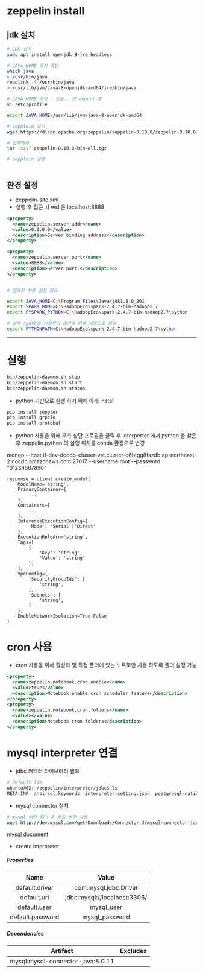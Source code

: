 #  zeppelin install

##  jdk 설치 

```bash
# JDK 설치 
sudo apt install openjdk-8-jre-headless

# JAVA_HOME 위치 확인
which java 
> /usr/bin/java
readlink -f /usr/bin/java
> /usr/lib/jvm/java-8-openjdk-amd64/jre/bin/java

# JAVA_HOME 추가 - 안됨.. 걍 export 함
vi /etc/profile

export JAVA_HOME=/usr/lib/jvm/java-8-openjdk-amd64
```



```bash
# zepplein 설치
wget https://dlcdn.apache.org/zeppelin/zeppelin-0.10.0/zeppelin-0.10.0-bin-all.tgz

# 압축해제
tar -xzvf zeppelin-0.10.0-bin-all.tgz 

# zepplein 실행



```

## 환경 설정

- zeppelin-site.xml 
- 실행 후 접근 시 wsl 은 localhost:8888

```xml
<property>
  <name>zeppelin.server.addr</name>
  <value>0.0.0.0</value>
  <description>Server binding address</description>
</property>

<property>
  <name>zeppelin.server.port</name>
  <value>8888</value>
  <description>Server port.</description>
</property>
```



```bash

# 필요한 부분 설정 필요 

export JAVA_HOME=C:\Program Files\Java\jdk1.8.0_201
export SPARK_HOME=C:\HadoopEco\spark-2.4.7-bin-hadoop2.7
export PYSPARK_PYTHON=C:\HadoopEco\spark-2.4.7-bin-hadoop2.7\python

# 실제 spark을 사용하지 않기에 아래 내용으로 설정 
export PYTHONPATH=C:\HadoopEco\spark-2.4.7-bin-hadoop2.7\python
```



_ _ _

# 실행 

```bash
bin/zeppelin-daemon.sh stop
bin/zeppelin-daemon.sh start
bin/zeppelin-daemon.sh status
```



- python 기반으로 실행 하기 위해 아래 install 

```bash
pip install jupyter
pip install grpcio
pip install protobuf
```

- python 사용을 위해 우측 상단 프로필을 클릭 후 interperter 에서 python 을 찾은 후 zeppelin.python 의 실행 위치를 conda 환경으로 변경





mongo --host tf-dev-docdb-cluster-vst.cluster-c6btgg8fszdb.ap-northeast-2.docdb.amazonaws.com:27017 --username root --password "01234567890"



```
response = client.create_model(
    ModelName='string',
    PrimaryContainer={
  		...
    },
    Containers=[
        ...
    ],
    InferenceExecutionConfig={
        'Mode': 'Serial'|'Direct'
    },
    ExecutionRoleArn='string',
    Tags=[
        {
            'Key': 'string',
            'Value': 'string'
        },
    ],
    VpcConfig={
        'SecurityGroupIds': [
            'string',
        ],
        'Subnets': [
            'string',
        ]
    },
    EnableNetworkIsolation=True|False
)
```





# cron 사용

- cron 사용을 위해 활성화 및 특정 폴더에 있는 노트북만 사용 하도록 폴더 설정 가능 

```xml
<property>
  <name>zeppelin.notebook.cron.enable</name>
  <value>true</value>
  <description>Notebook enable cron scheduler feature</description>
</property>
<property>
  <name>zeppelin.notebook.cron.folders</name>
  <value></value>
  <description>Notebook cron folders</description>
</property>
```





# mysql interpreter 연결

- jdbc 커넥터 라이브러리 필요 

```bash
# default lib
ubuntu@62:~/zeppelin/interpreter/jdbc$ ls
META-INF  ansi.sql.keywords  interpreter-setting.json  postgresql-native-driver-sql.keywords  zeppelin-jdbc-0.10.0.jar
```

- mysql connector 설치

```bash
# mysql 버젼 확인 후 동일 버젼 사용 
wget http://dev.mysql.com/get/Downloads/Connector-J/mysql-connector-java-8.0.11.tar.gz
```

[mysql document](https://zeppelin.apache.org/docs/latest/interpreter/jdbc.html#mysql)

- create interpreter

#####  Properties

|       Name       |            Value             |
| :--------------: | :--------------------------: |
|  default.driver  |    com.mysql.jdbc.Driver     |
|   default.url    | jdbc:mysql://localhost:3306/ |
|   default.user   |          mysql_user          |
| default.password |        mysql_password        |

##### Dependencies

|             Artifact              | Excludes |
| :-------------------------------: | :------: |
| mysql:mysql-connector-java:8.0.11 |          |
